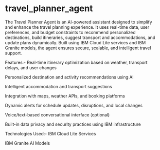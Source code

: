 # travel_planner_agent

The Travel Planner Agent is an AI-powered assistant designed to simplify and enhance the travel planning experience. It uses real-time data, user preferences, and budget constraints to recommend personalized destinations, build itineraries, suggest transport and accommodations, and update plans dynamically. Built using IBM Cloud Lite services and IBM Granite models, the agent ensures secure, scalable, and intelligent travel support.

Features:-
Real-time itinerary optimization based on weather, transport delays, and user changes

Personalized destination and activity recommendations using AI

Intelligent accommodation and transport suggestions

Integration with maps, weather APIs, and booking platforms

Dynamic alerts for schedule updates, disruptions, and local changes

Voice/text-based conversational interface (optional)

Built-in data privacy and security practices using IBM infrastructure

Technologies Used:-
IBM Cloud Lite Services

IBM Granite AI Models

